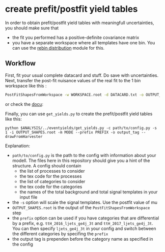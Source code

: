 # create prefit/postfit yield tables

In order to obtain prefit/postfit yield tables with meaningfull uncertainties, you should make sure that
- the fit you performed has a positive-definite covariance matrix
- you have a separate workspace where all templates have one bin. You can use the [rebin distribution](https://gitlab.cern.ch/ttH/datacards/-/blob/master/utilities/manipulator_methods/rebin_distributions.py) module for this.

## Workflow

First, fit your usual complete datacard and stuff. Do save with uncertainties.
Next, transfer the post-fit nuisance values of the real fit to the 1 bin workspace like this :
```bash
PostFitShapesFromWorkspace -w WORKSPACE.root -d DATACARD.txt -o OUTPUT_SHAPES.root -m 125.38 -f path/to/fitDiagnostics.root:fit_s --postfit --sampling --print --samples 300
```
or check the [docu](http://cms-analysis.github.io/CombineHarvester/post-fit-shapes-ws.html):

Finally, you can use `get_yields.py` to create the prefit/postfit yield tables like this:
```
python $ANALYSIS/../eventyields/get_yields.py -c path/to/config.py -s 1 -i OUTPUT_SHAPES.root -m MODE --prefix PREFIX -o output_tag --drawFromHarvester
```
Explanation:
- `path/to/config.py` is the path to the config with information about your modell. The files here in this repository should give you a hint of the structure. A config should contain
  - the list of processes to consider
  - the tex code for the processes
  - the list of categories to consider
  - the tex code for the categories
  - the names of the total background and total signal templates in your input file
- the `-s` option will scale the signal templates. Use the postfit value of mu
- `OUTPUT_SHAPES.root` is the output of the `PostFitShapesFromWorkspace` step
- the `prefix` option can be used if you have categories that are differential by a prefix, e.g. `ttH_2016_ljets_ge4j_3t` and `ttH_2017_ljets_ge4j_3t`. You can then specify `ljets_ge4j_3t` in your config and switch between the different categories by specifing the `prefix`
- the output tag is prependen before the category name as specified in the config
